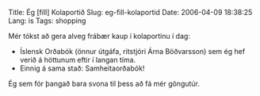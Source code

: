 Title: Ég [fíll] Kolaportið
Slug: eg-fill-kolaportid
Date: 2006-04-09 18:38:25
Lang: is
Tags: shopping

Mér tókst að gera alveg frábær kaup í kolaportinu í dag:

* Íslensk Orðabók (önnur útgáfa, ritstjóri Árna Böðvarsson) sem ég hef verið á höttunum eftir í langan tíma.
* Einnig á sama stað: Samheitaorðabók!

Ég sem fór þangað bara svona til þess að fá mér göngutúr.